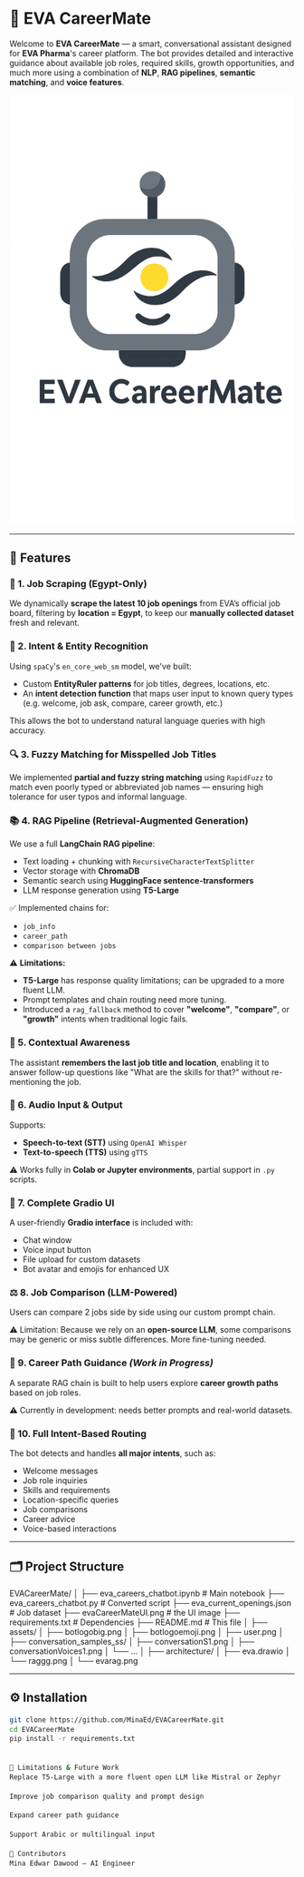 # 🤖 EVA CareerMate

Welcome to **EVA CareerMate** — a smart, conversational assistant designed for **EVA Pharma**'s career platform. The bot provides detailed and interactive guidance about available job roles, required skills, growth opportunities, and much more using a combination of **NLP**, **RAG pipelines**, **semantic matching**, and **voice features**.

![Bot Logo](assets/botlogobig.png)

---

## 🚀 Features

### 📌 1. Job Scraping (Egypt-Only)
We dynamically **scrape the latest 10 job openings** from EVA’s official job board, filtering by **location = Egypt**, to keep our **manually collected dataset** fresh and relevant.

### 🧠 2. Intent & Entity Recognition
Using `spaCy`'s `en_core_web_sm` model, we've built:
- Custom **EntityRuler patterns** for job titles, degrees, locations, etc.
- An **intent detection function** that maps user input to known query types (e.g. welcome, job ask, compare, career growth, etc.)

This allows the bot to understand natural language queries with high accuracy.

### 🔍 3. Fuzzy Matching for Misspelled Job Titles
We implemented **partial and fuzzy string matching** using `RapidFuzz` to match even poorly typed or abbreviated job names — ensuring high tolerance for user typos and informal language.

### 📚 4. RAG Pipeline (Retrieval-Augmented Generation)
We use a full **LangChain RAG pipeline**:
- Text loading + chunking with `RecursiveCharacterTextSplitter`
- Vector storage with **ChromaDB**
- Semantic search using **HuggingFace sentence-transformers**
- LLM response generation using **T5-Large**

✅ Implemented chains for:
- `job_info`
- `career_path`
- `comparison between jobs`

⚠️ **Limitations:**
- **T5-Large** has response quality limitations; can be upgraded to a more fluent LLM.
- Prompt templates and chain routing need more tuning.
- Introduced a `rag_fallback` method to cover **"welcome"**, **"compare"**, or **"growth"** intents when traditional logic fails.

### 🧠 5. Contextual Awareness
The assistant **remembers the last job title and location**, enabling it to answer follow-up questions like "What are the skills for that?" without re-mentioning the job.

### 🎤 6. Audio Input & Output
Supports:
- **Speech-to-text (STT)** using `OpenAI Whisper`
- **Text-to-speech (TTS)** using `gTTS`

⚠️ Works fully in **Colab or Jupyter environments**, partial support in `.py` scripts.

### 🎨 7. Complete Gradio UI
A user-friendly **Gradio interface** is included with:
- Chat window
- Voice input button
- File upload for custom datasets
- Bot avatar and emojis for enhanced UX

### ⚖️ 8. Job Comparison (LLM-Powered)
Users can compare 2 jobs side by side using our custom prompt chain.

⚠️ Limitation: Because we rely on an **open-source LLM**, some comparisons may be generic or miss subtle differences. More fine-tuning needed.

### 🧭 9. Career Path Guidance *(Work in Progress)*
A separate RAG chain is built to help users explore **career growth paths** based on job roles.

⚠️ Currently in development: needs better prompts and real-world datasets.

### 🧠 10. Full Intent-Based Routing
The bot detects and handles **all major intents**, such as:
- Welcome messages
- Job role inquiries
- Skills and requirements
- Location-specific queries
- Job comparisons
- Career advice
- Voice-based interactions

---

## 🗂️ Project Structure

EVACareerMate/
│
├── eva_careers_chatbot.ipynb # Main notebook
├── eva_careers_chatbot.py # Converted script
├── eva_current_openings.json # Job dataset
├── evaCareerMateUI.png # the UI image
├── requirements.txt # Dependencies
├── README.md # This file
│
├── assets/
│ ├── botlogobig.png
│ ├── botlogoemoji.png
│ ├── user.png
│
├── conversation_samples_ss/
│ ├── conversationS1.png
│ ├── conversationVoices1.png
│ └── ...
│
├── architecture/
│ ├── eva.drawio
│ └── raggg.png
│ └── evarag.png

---

## ⚙️ Installation

```bash
git clone https://github.com/MinaEd/EVACareerMate.git
cd EVACareerMate
pip install -r requirements.txt


🧩 Limitations & Future Work
Replace T5-Large with a more fluent open LLM like Mistral or Zephyr

Improve job comparison quality and prompt design

Expand career path guidance

Support Arabic or multilingual input

🤝 Contributors
Mina Edwar Dawood – AI Engineer